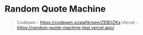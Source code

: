 # Random Quote Machine

> Codepen - https://codepen.io/ajafik/pen/ZEBOZKa
> Vercel - https://random-quote-machine-teal.vercel.app/